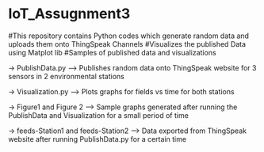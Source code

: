 # IoT_Assugnment3

#This repository contains Python codes which generate random data and uploads them onto ThingSpeak Channels
#Visualizes the published Data using Matplot lib
#Samples of published data and visualizations

-> PublishData.py --> Publishes random data onto ThingSpeak website for 3 sensors in 2 environmental stations

-> Visualization.py --> Plots graphs for fields vs time for both stations

-> Figure1 and Figure 2 --> Sample graphs generated after running the PublishData and Visualization for a small period of time

-> feeds-Station1 and feeds-Station2 --> Data exported from ThingSpeak website after running PublishData.py for a certain time